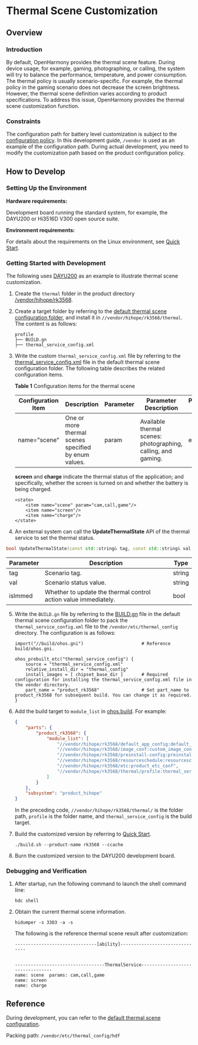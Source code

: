 # Thermal Scene Customization

## Overview

### Introduction

By default, OpenHarmony provides the thermal scene feature. During device usage, for example, gaming, photographing, or calling, the system will try to balance the performance, temperature, and power consumption. The thermal policy is usually scenario-specific. For example, the thermal policy in the gaming scenario does not decrease the screen brightness. However, the thermal scene definition varies according to product specifications. To address this issue, OpenHarmony provides the thermal scene customization function.

### Constraints

The configuration path for battery level customization is subject to the [configuration policy](https://gitee.com/openharmony/customization_config_policy). In this development guide, `/vendor` is used as an example of the configuration path. During actual development, you need to modify the customization path based on the product configuration policy.

## How to Develop

### Setting Up the Environment

**Hardware requirements:**

Development board running the standard system, for example, the DAYU200 or Hi3516D V300 open source suite.

**Environment requirements:**

For details about the requirements on the Linux environment, see [Quick Start](../quick-start/quickstart-overview.md).

### Getting Started with Development

The following uses [DAYU200](https://gitee.com/openharmony/vendor_hihope/tree/master/rk3568) as an example to illustrate thermal scene customization.

1. Create the `thermal` folder in the product directory [/vendor/hihope/rk3568](https://gitee.com/openharmony/vendor_hihope/tree/master/rk3568).

2. Create a target folder by referring to the [default thermal scene configuration folder](https://gitee.com/openharmony/powermgr_thermal_manager/tree/master/services/native/profile), and install it in `//vendor/hihope/rk3568/thermal`. The content is as follows:
     
    ```text
    profile
    ├── BUILD.gn
    ├── thermal_service_config.xml
    ```

3. Write the custom `thermal_service_config.xml` file by referring to the [thermal_service_config.xml](https://gitee.com/openharmony/powermgr_thermal_manager/tree/master/services/native/profile/thermal_service_config.xml) file in the default thermal scene configuration folder. The following table describes the related configuration items.

    **Table 1** Configuration items for the thermal scene

    | Configuration Item| Description| Parameter| Parameter Description| Parameter Type| Value Range|
    | -------- | -------- | -------- | -------- | -------- | -------- |
    | name="scene" | One or more thermal scenes specified by enum values.| param | Available thermal scenes: photographing, calling, and gaming.| enum | cam, call, and game|

    **screen** and **charge** indicate the thermal status of the application; and specifically, whether the screen is turned on and whether the battery is being charged.
    
    ```shell
    <state>
        <item name="scene" param="cam,call,game"/>
        <item name="screen"/>
        <item name="charge"/>
    </state>
    ```
4. An external system can call the **UpdateThermalState** API of the thermal service to set the thermal status.
```cpp
bool UpdateThermalState(const std::string& tag, const std::string& val, bool isImmed = false)
```
| Parameter| Description| Type|
|---|---|---|
| tag | Scenario tag.| string |
| val | Scenario status value.| string |
| isImmed | Whether to update the thermal control action value immediately.| bool |

5. Write the `BUILD.gn` file by referring to the [BUILD.gn](https://gitee.com/openharmony/powermgr_thermal_manager/tree/master/services/native/profile/BUILD.gn) file in the default thermal scene configuration folder to pack the `thermal_service_config.xml` file to the `/vendor/etc/thermal_config` directory. The configuration is as follows:

    ```shell
    import("//build/ohos.gni")                      # Reference build/ohos.gni.

    ohos_prebuilt_etc("thermal_service_config") {
        source = "thermal_service_config.xml"
        relative_install_dir = "thermal_config"
        install_images = [ chipset_base_dir ]       # Required configuration for installing the thermal_service_config.xml file in the vendor directory.
        part_name = "product_rk3568"                # Set part_name to product_rk3568 for subsequent build. You can change it as required.
    }
    ```

6. Add the build target to `module_list` in [ohos.build](https://gitee.com/openharmony/vendor_hihope/tree/master/rk3568/ohos.build). For example:

    ```json
    {
        "parts": {
            "product_rk3568": {
                "module_list": [
                    "//vendor/hihope/rk3568/default_app_config:default_app_config",
                    "//vendor/hihope/rk3568/image_conf:custom_image_conf",
                    "//vendor/hihope/rk3568/preinstall-config:preinstall-config",
                    "//vendor/hihope/rk3568/resourceschedule:resourceschedule",
                    "//vendor/hihope/rk3568/etc:product_etc_conf",
                    "//vendor/hihope/rk3568/thermal/profile:thermal_service_config", // Add the configuration for building of thermal_service_config.
                ]
            }
        },
        "subsystem": "product_hihope"
    }
    ```
    In the preceding code, `//vendor/hihope/rk3568/thermal/` is the folder path, `profile` is the folder name, and `thermal_service_config` is the build target.

7. Build the customized version by referring to [Quick Start](../quick-start/quickstart-overview.md).

    ```shell
    ./build.sh --product-name rk3568 --ccache
    ```

8. Burn the customized version to the DAYU200 development board.

### Debugging and Verification

1. After startup, run the following command to launch the shell command line:
    ```shell
    hdc shell
    ```

2. Obtain the current thermal scene information.
    ```shell
    hidumper -s 3303 -a -s
    ```

    The following is the reference thermal scene result after customization:
    ```shell
    -------------------------------[ability]-------------------------------


    ----------------------------------ThermalService---------------------------------
    name: scene  params: cam,call,game
    name: screen
    name: charge
    ```

## Reference
During development, you can refer to the [default thermal scene configuration](https://gitee.com/openharmony/powermgr_thermal_manager/tree/master/services/native/profile/thermal_service_config.xml).

Packing path: `/vendor/etc/thermal_config/hdf`
